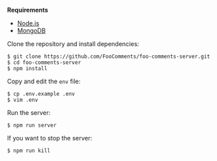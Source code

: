 **Requirements**
- [Node.js](https://nodejs.org/en/)
- [MongoDB](https://docs.mongodb.com/manual/administration/install-community/)


Clone the repository and install dependencies:

```
$ git clone https://github.com/FooComments/foo-comments-server.git
$ cd foo-comments-server
$ npm install
```

Copy and edit the `env` file:

```
$ cp .env.example .env
$ vim .env
```

Run the server:

```
$ npm run server
```

If you want to stop the server:

```
$ npm run kill
```


